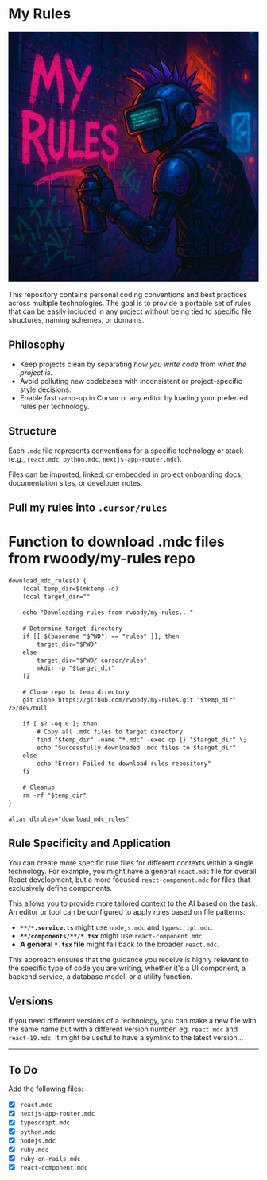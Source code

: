 # My Rules

![My Rules](assets/my-rules-repo.png)

This repository contains personal coding conventions and best practices across multiple technologies. The goal is to provide a portable set of rules that can be easily included in any project without being tied to specific file structures, naming schemes, or domains.

## Philosophy

- Keep projects clean by separating *how you write code* from *what the project is*.
- Avoid polluting new codebases with inconsistent or project-specific style decisions.
- Enable fast ramp-up in Cursor or any editor by loading your preferred rules per technology.

## Structure

Each `.mdc` file represents conventions for a specific technology or stack (e.g., `react.mdc`, `python.mdc`, `nextjs-app-router.mdc`).

Files can be imported, linked, or embedded in project onboarding docs, documentation sites, or developer notes.

## Pull my rules into `.cursor/rules`

# Function to download .mdc files from rwoody/my-rules repo

```
download_mdc_rules() {
    local temp_dir=$(mktemp -d)
    local target_dir=""

    echo "Downloading rules from rwoody/my-rules..."

    # Determine target directory
    if [[ $(basename "$PWD") == "rules" ]]; then
        target_dir="$PWD"
    else
        target_dir="$PWD/.cursor/rules"
        mkdir -p "$target_dir"
    fi

    # Clone repo to temp directory
    git clone https://github.com/rwoody/my-rules.git "$temp_dir" 2>/dev/null

    if [ $? -eq 0 ]; then
        # Copy all .mdc files to target directory
        find "$temp_dir" -name "*.mdc" -exec cp {} "$target_dir" \;
        echo "Successfully downloaded .mdc files to $target_dir"
    else
        echo "Error: Failed to download rules repository"
    fi

    # Cleanup
    rm -rf "$temp_dir"
}

alias dlrules="download_mdc_rules"
```

## Rule Specificity and Application

You can create more specific rule files for different contexts within a single technology. For example, you might have a general `react.mdc` file for overall React development, but a more focused `react-component.mdc` for files that exclusively define components.

This allows you to provide more tailored context to the AI based on the task. An editor or tool can be configured to apply rules based on file patterns:

- **`**/*.service.ts`** might use `nodejs.mdc` and `typescript.mdc`.
- **`**/components/**/*.tsx`** might use `react-component.mdc`.
- **A general `*.tsx` file** might fall back to the broader `react.mdc`.

This approach ensures that the guidance you receive is highly relevant to the specific type of code you are writing, whether it's a UI component, a backend service, a database model, or a utility function.

## Versions

If you need different versions of a technology, you can make a new file with the same name but with a different version number. eg. `react.mdc` and `react-19.mdc`. It might be useful to have a symlink to the latest version...

---

## To Do

Add the following files:

- [x] `react.mdc`
- [x] `nextjs-app-router.mdc`
- [x] `typescript.mdc`
- [x] `python.mdc`
- [x] `nodejs.mdc`
- [x] `ruby.mdc`
- [x] `ruby-on-rails.mdc`
- [x] `react-component.mdc`
